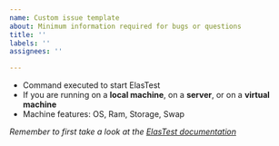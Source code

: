 ```yaml
---
name: Custom issue template
about: Minimum information required for bugs or questions
title: ''
labels: ''
assignees: ''

---
```


- Command executed to start ElasTest
- If you are running on a **local machine**, on a **server**, or on a **virtual machine**
- Machine features: OS, Ram, Storage, Swap

*Remember to first take a look at the [ElasTest documentation](https://elastest.io/docs/)*
